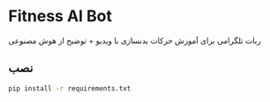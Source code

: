 # Fitness AI Bot
ربات تلگرامی برای آموزش حرکات بدنسازی با ویدیو + توضیح از هوش مصنوعی

## نصب
```bash
pip install -r requirements.txt
